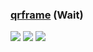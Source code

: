 ### [qrframe](https://github.com/zhengkyl/qrframe) (Wait)

![](https://img.shields.io/github/license/zhengkyl/qrframe)
[![](https://img.shields.io/github/last-commit/scillidan/qrframe/master?label=last%20commit%20(fork))](https://github.com/scillidan/qrframe)
![](https://img.shields.io/badge/Vercel-black?style=flat&logo=Vercel&logoColor=white)